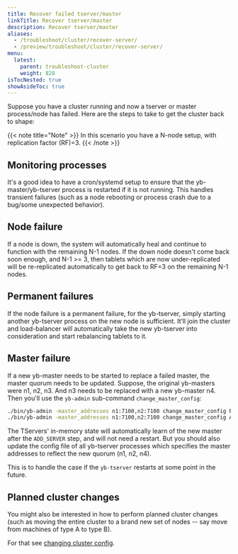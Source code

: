 ```yaml
---
title: Recover failed tserver/master
linkTitle: Recover tserver/master
description: Recover tserver/master
aliases:
  - /troubleshoot/cluster/recover-server/
  - /preview/troubleshoot/cluster/recover-server/
menu:
  latest:
    parent: troubleshoot-cluster
    weight: 828
isTocNested: true
showAsideToc: true
---
```


Suppose you have a cluster running and now a tserver or master process/node has failed.
Here are the steps to take to get the cluster back to shape:

{{< note title="Note" >}}
In this scenario you have a N-node setup, with replication factor (RF)=3.
{{< /note >}}

## Monitoring processes

It's a good idea to have a cron/systemd setup to ensure that the yb-master/yb-tserver process is restarted if it is not running.
This handles transient failures (such as a node rebooting or process crash due to a bug/some unexpected behavior).

## Node failure

If a node is down, the system will automatically heal and continue to function with the remaining N-1 nodes.
If the down node doesn't come back soon enough, and N-1 >= 3,
then tablets which are now under-replicated will be re-replicated automatically to get back to RF=3 on the remaining N-1 nodes.

## Permanent failures

If the node failure is a permanent failure, for the yb-tserver, simply starting another yb-tserver process on the new node is sufficient.
It’ll join the cluster and load-balancer will automatically take the new yb-tserver into consideration and start rebalancing tablets to it.

## Master failure

If a new yb-master needs to be started to replace a failed master, the master quorum needs to be updated.
Suppose, the original yb-masters were n1, n2, n3. And n3 needs to be replaced with a new yb-master n4. Then you'll use the `yb-admin` sub-command `change_master_config`:

```sh
./bin/yb-admin -master_addresses n1:7100,n2:7100 change_master_config REMOVE_SERVER n3 7100
./bin/yb-admin -master_addresses n1:7100,n2:7100 change_master_config ADD_SERVER n4 7100
```

The TServers' in-memory state will automatically learn of the new master after the `ADD_SERVER` step, and will not need a restart.
But you should also update the config file of all yb-tserver processes which specifies the master addresses to reflect the new quorum (n1, n2, n4).

This is to handle the case if the `yb-tserver` restarts at some point in the future.

## Planned cluster changes

You might also be interested in how to perform planned cluster changes (such as moving the entire cluster to a brand new set of nodes -- say move from machines of type A to type B).

For that see [changing cluster config](../../../manage/change-cluster-config/).

